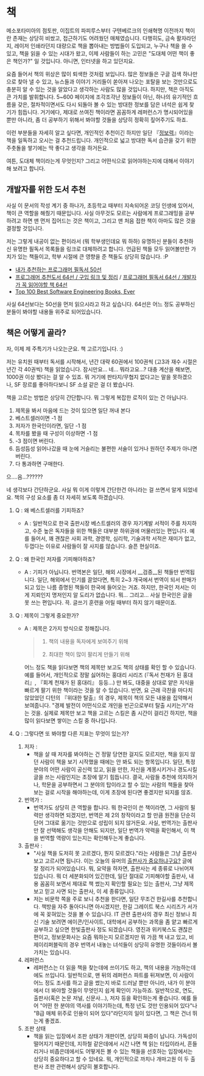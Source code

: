 # 책

메소포타미아의 점토판, 이집트의 파피루스부터 구텐베르크의 인쇄혁명 이전까지 책이란 존재는 상당히 비쌌고, 접근하기도 어려웠던 매체였습니다. 다행히도, 금속 활자라던지, 레이저 인쇄라던지 대량으로 책을 뽑아내는 방법들이 도입되고, 누구나 책을 쓸 수 있고, 책을 읽을 수 있는 시대가 왔고, 이제 사람들이 하는 고민은 "도대체 어떤 책이 좋은 책인가?" 일 것입니다. 아니면, 인터넷을 하고 있던지요.

요즘 들어서 책의 위상은 많이 퇴색한 것처럼 보입니다. 많은 정보들은 구글 검색 하나만으로 찾아 낼 수 있고, 뉴스들과 이야기 거리들이 쏟아져 나오는 포탈을 보는 것만으로도 충분히 알 수 있는 것을 알았다고 생각하는 사람도 많을 것입니다. 하지만, 책은 아직도 큰 가치를 발휘합니다. 5~600 페이지에 조각조각난 정보들이 아닌, 하나의 유기적인 흐름을 갖은, 절차적이면서도 다시 되돌아 볼 수 있는 방대한 정보를 담은 녀석은 쉽게 찾기가 힘듭니다. 거기에다, 제대로 쓰여진 책이라면 꼼꼼하게 레퍼런스가 명시되어있을 뿐만 아니라, 좀 더 공부하기 위해서 봐야할 것들을 상당히 정확히 짚어주기도 하죠.

이런 부분들을 자세히 알고 싶다면, 개인적인 추천이긴 하지만 일단 『[정보력](http://www.yes24.com/24/goods/1396091)』이라는 책을 일독하고 오시는 걸 추천드립니다. 개인적으로 넓고 방대한 독서 습관을 갖기 위한 주춧돌을 쌓기에는 딱 좋다고 생각을 하거든요.

여튼, 도대체 책이라는게 무엇인지? 그리고 어떤식으로 읽어야하는지에 대해서 이야기 해 보려고 합니다.

## 개발자를 위한 도서 추천

사실 이 문서의 작성 계기 중 하나가, 초등학교 때부터 지속되어온 코딩 인생에 있어서, 책이 큰 역할을 해줬기 때문입니다. 사실 아무것도 모르는 사람에게 프로그래밍을 공부하려고 하면 맨 먼저 집어드는 것은 책이고, 그리고 맨 처음 접한 책이 아마도 많은 것을 결정할 것입니다.

저는 그렇게 내공이 없는 편이라서 (뭐 학부생인데요 뭐 하하) 유명하신 분들이 추천하신 유명한 필독서 목록들을 링크로 대체하려고 합니다. 언급된 책들 모두 읽어볼만한 가치가 있는 책들이고, 학부 시절에 큰 영향을 준 책들도 상당히 많습니다. :P

- [내가 추천하는 프로그래머 필독서 50선](http://www.sangkon.com/2016/02/10/good_books_for_dev/)
- [프로그래머 추천도서 64선 / 구입 링크 및 정리](http://iostream.tistory.com/64) / [프로그래머 필독서 64선 / 개발자가 꼭 읽어야할 책 64선](http://blog.naver.com/wikiware/100042152479)
- [Top 100 Best Software Engineering Books, Ever](http://noop.nl/2008/06/top-100-best-software-engineering-books-ever.html)

사실 64선보다는 50선을 먼저 읽으시라고 하고 싶습니다. 64선은 어느 정도 공부하신 분들이 봐야할 내용들 위주로 되어있습니다.



## 책은 어떻게 골라?

자, 이제 제 주특기가 나오는군요. 책 고르기입니다. :)

저는 유치원 때부터 독서를 시작해서, 년간 대략 60권에서 100권씩 (고3과 재수 시절은 년간 각 40권씩) 책을 읽었습니다. 잠시만요… 네… 뭐라고요…? 대충 계산을 해보면, 1000권 이상 봤다는 걸 알 수 있죠. 뭐 거기에 판타지/무협지 없다고는 말을 못하겠으나, SF 장르를 좋아하다보니 SF 소설 같은 걸 더 봤습니다.

책을 고르는 방법은 상당히 간단합니다. 뭐 그렇게 복잡한 로직이 있는 건 아닙니다.

1. 제목을 봐서 마음에 드는 것이 있으면 일단 꺼내 본다
2. 베스트셀러이면 -1 점
3. 저자가 한국인이라면, 일단 -1 점
4. 목차를 봤을 때 구성이 이상하면 -1 점
5. -3 점이면 버린다.
6. 듬성듬성 읽어나갔을 때 눈에 거슬리는 불편한 서술이 있거나 원하던 주제가 아니면 버린다.
7. 다 통과하면 구매한다.

으….음…??????

네 생각보다 간단하군요. 사실 뭐 이게 이렇게 간단한건 아니라는 걸 쓰면서 알게 되었네요. 책의 구성 요소를 좀 더 자세히 보도록 하겠습니다.

1. Q : 왜 베스트셀러를 기피하죠?

   - A : 일반적으로 한국 출판시장 베스트셀러의 경우 자기계발 서적이 주를 차지하고, 수준 높은 독자들을 위한 책들은 대부분 하위권에 머물러있는 편입니다. 예를 들어서, 꽤 괜찮은 사회 과학, 경영학, 심리학, 기술과학 서적은 재미가 없고, 두껍다는 이유로 사람들이 잘 사지를 않습니다. 슬픈 현실이죠.

2. Q : 왜 한국인 저자를 기피해야하죠?

   - A : 기피가 아닙니다. 번역본은 일단, 해외 시장에서 __검증__된 책들만 번역됩니다. 일단, 해외에서 인기를 끌었다면, 특히 2~3 개국에서 번역이 되서 판매가 되고 있는 나름 증명된 책들이 한국에 들어오는 거죠. 하지만, 한국인 저서는 이게 지뢰인지 명저인지 알 도리가 없습니다. 뭐… 그리고… 사실 한국인은 글을 못 쓰는 편입니다. 끅. 글쓰기 훈련을 어릴 때부터 하지 않기 때문이죠.

3. Q : 제목이 그렇게 중요한가?

   - A : 제목은 2가지 방식으로 정해집니다.

     > 1. 책의 내용을 독자에게 보여주기 위해
     >
     >
     > 2. 최대한 책이 많이 팔리게 만들기 위해

     어느 정도 책을 읽다보면 책의 제목만 보고도 책의 상태를 확인 할 수 있습니다. 예를 들어서, 개인적으로 정말 싫어하는 홍대리 시리즈 (『독서 천재가 된 홍대리』, 『회계 천재가 된 홍대리』 등등…) 만 봐도, 대중을 상대로 얕은 지식을 빠르게 팔기 위한 책이라는 것을 알 수 있습니다. 반면, 요 근래 극찬을 마다치 않았었던 디턴의 『위대한 탈출』의 경우, 제목이 책의 모든 내용을 집약해서 보여줍니다. "경제 발전이 어떤식으로 개인을 빈곤으로부터 탈출 시키는가"라는 것을. 실제로 제목만 보고 책을 고르는 스킬은 좀 시간이 걸리긴 하지만, 책을 많이 읽다보면 쌓이는 스킬 중 하나입니다.

4. Q : 그렇다면 또 봐야할 다른 지표는 무엇이 있는가?
   1. 저자 :
      - 책을 살 때 저자를 봐야하는 건 정말 당연한 걸지도 모르지만, 책을 읽지 않던 사람이 책을 보기 시작했을 때에는 안 봐도 되는 항목입니다. 일단, 특정 분야의 어떤 사람이 공신력 있고, 읽을 만한, 자신을 계몽시키거나 경도시킬 글을 쓰는 사람인지는 초장에 알기 힘듭니다. 결국, 사람들 추천에 의지하거나, 학문을 공부하면서 그 분야의 탑이라고 할 수 있는 사람의 책들을 찾아보는 걸로 시작을 해야하는데, 이게 초장에 된다면 좋겠지만 되지를 않죠.
   2. 번역가 :
      - 번역가도 상당히 큰 역할을 합니다. 뭐 한국인이 쓴 책이라면, 그 사람의 필력만 생각하면 되겠지만, 번역은 제 2의 창작이라고 할 만큼 원전을 단순히 단어 그대로 옮기는 것만으로 성립이 되지 않거든요. 사실, 번역가는 출판사만 잘 선택해도 생각을 안해도 되지만, 일단 번역가 약력을 확인해서, 이 책을 번역할 역량이 있는지는 확인해두는게 좋습니다.
   3. 출판사 :
      - "사실 책을 도저히 못 고르겠다, 뭔지 모르겠다."라는 사람들은 그냥 출판사보고 고르시면 됩니다. 이는 오늘의 유머의 [출판사가 중요하냐구요?](http://www.todayhumor.co.kr/board/view.php?table=readers&no=10266) 글에 잘 정리가 되어있습니다. 뭐, 요약을 하자면, 출판사는 세 종류로 나뉘어져 있습니다. 뭐 더 세분화되어 있긴한데, 일단 절대로 기피해야할 출판사, 내용 꼼꼼히 보면서 제대로 책 썼는지 확인할 필요는 있는 출판사, 그냥 제목 보고 믿고 사면 되는 출판사, 이 세 종류입니다.
      - 저는 비문학 쪽을 주로 보니 추천을 한다면, 일단 무조건 한길사를 추천합니다. 책방을 자주 돌아다니면 아시겠지만, 한길 그레이트 북스 시리즈가 서가에 꼭 꽂혀있는 것을 볼 수 있습니다. IT 관련 출판사의 경우 최신 정보나 최신 기술 보려면 에이콘/인사이트, 대학에서 공부하는 과목을 좀 얕고 빠르게 공부하고 싶으면 한빛출판사 정도 되겠습니다. 영진과 위키북스도 괜찮은 편이고, 정보문화사는 요즘 뭐하는지 모르겠지만 뭐 가끔 책 내고 있고, 비제이리퍼블릭의 경우 번역서 내놓는 녀석들이 상당히 유명한 것들이라서 볼 가치는 있습니다.
   4. 레퍼런스
      - 레퍼런스는 더 읽을 책을 찾는데에 쓰이기도 하고, 책의 내용을 가늠하는데에도 쓰입니다. 일반적으로, 맨 뒤의 레퍼런스 파트를 뒤져보면, 이 사람이 어느 정도 조사를 하고 글을 썼는지 바로 드러날 뿐만 아니라, 내가 이 분야에서 더 봐야할 것들이 무엇인지 쉽게 확인이 가능하죠. 일반적으로, 연도, 출판사(혹은 논문 저널, 신문사…), 저자 등을 확인하는게 좋습니다. 예를 들어 "어떤 한 분야의 역사를 이야기하는데, 특정 년도 것만 인용되어 있다"나 "B급 매체 위주로 인용이 되어 있다"라던지의 일이 있다면, 그 책은 건너 뛰는게 좋겠죠.
   5. 조판 상태
      - 책을 읽는 입장에서 조판 상태가 개판이면, 상당히 짜증이 납니다. 가독성이 떨어지기 때문인데, 지하철 같은데에서 시간 나면 책 읽는 타입이라서, 흔들리거나 비좁은데에서도 어떻게든 볼 수 있는 책들을 선호하는 입장에서는 상당히 중요하다고 할 수 있네요. 뭐, 개인적으로 까치나 개마고원 이 두 출판사 조판 관련해서 상당히 불호합니다.